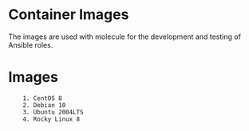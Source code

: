 # Container Images

The images are used with molecule for the development and testing of Ansible roles.


# Images
```
    1. CentOS 8
    2. Debian 10
    3. Ubuntu 2004LTS
    4. Rocky Linux 8
```



